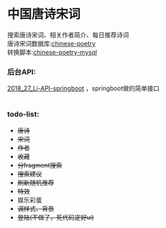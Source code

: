 ﻿<h1>中国唐诗宋词</h1>
搜索唐诗宋词、相关作者简介、每日推荐诗词
<br>
唐诗宋词数据库:<a href="https://github.com/chinese-poetry/chinese-poetry">chinese-poetry</a>
<br>
转换脚本:<a href="https://github.com/KomaBeyond/chinese-poetry-mysql">chinese-poetry-mysql</a>
<h3>后台API:</h3><a href="https://github.com/TIS-OMiddle/2018_27_Li-API-springboot">2018_27_Li-API-springboot</a> ，springboot做的简单接口
<br>
<br>
<h3>todo-list:</h3>
<ul>
    <li><del>唐诗</del></li>
    <li><del>宋词</del></li>
    <li><del>作者</del></li>
    <li><del>收藏</del></li>
    <li><del>分fragment搜索</del></li>
    <li><del>搜索建议</del></li>
    <li><del>刷新随机推荐</del></li>
    <li><del>特效</del></li>
    <li>娱乐彩蛋</li>
    <li><del>调样式、背景</del></li>
    <li><del>登陆(不做了，死代码定好ui)</del></li>
</ul>